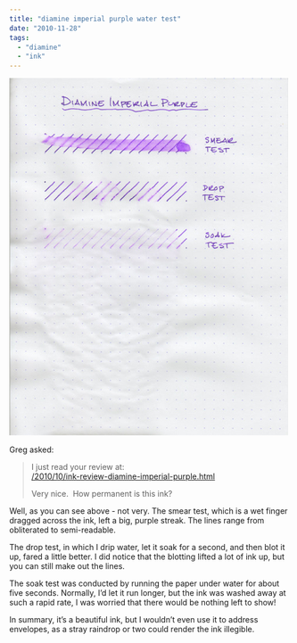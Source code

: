 ```yaml
---
title: "diamine imperial purple water test"
date: "2010-11-28"
tags: 
  - "diamine"
  - "ink"
---
```


  

![](diamine-imperial-purple-water-test.jpg)

  

Greg asked:

> I just read your review at:  
> [/2010/10/ink-review-diamine-imperial-purple.html](/blog/2010/10/18/ink-review-diamine-imperial-purple.html/)
> 
> Very nice.  How permanent is this ink?

Well, as you can see above - not very. The smear test, which is a wet finger dragged across the ink, left a big, purple streak. The lines range from obliterated to semi-readable.

The drop test, in which I drip water, let it soak for a second, and then blot it up, fared a little better. I did notice that the blotting lifted a lot of ink up, but you can still make out the lines.

The soak test was conducted by running the paper under water for about five seconds. Normally, I’d let it run longer, but the ink was washed away at such a rapid rate, I was worried that there would be nothing left to show!

In summary, it’s a beautiful ink, but I wouldn’t even use it to address envelopes, as a stray raindrop or two could render the ink illegible.
